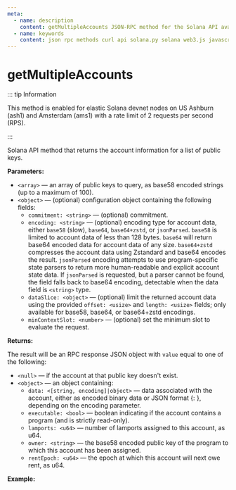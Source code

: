 ```yaml
---
meta:
  - name: description
    content: getMultipleAccounts JSON-RPC method for the Solana API available with examples in Solana web3.js, Solana.py, and cURL.
  - name: keywords
    content: json rpc methods curl api solana.py solana web3.js javascript python solana
---
```


# getMultipleAccounts

::: tip Information

This method is enabled for elastic Solana devnet nodes on US Ashburn (ash1) and Amsterdam (ams1) with a rate limit of 2 requests per second (RPS).

:::

Solana API method that returns the account information for a list of public keys.

**Parameters:**

* `<array>` — an array of public keys to query, as base58 encoded strings (up to a maximum of 100).
* `<object>` — (optional) configuration object containing the following fields:
  * `commitment: <string>` — (optional) commitment.
  * `encoding: <string>` — (optional) encoding type for account data, either `base58` (slow), `base64`, `base64+zstd`, or `jsonParsed`. `base58` is limited to account data of less than 128 bytes. `base64` will return base64 encoded data for account data of any size. `base64+zstd` compresses the account data using Zstandard and base64 encodes the result. `jsonParsed` encoding attempts to use program-specific state parsers to return more human-readable and explicit account state data. If `jsonParsed` is requested, but a parser cannot be found, the field falls back to base64 encoding, detectable when the data field is `<string>` type.
  * `dataSlice: <object>` — (optional) limit the returned account data using the provided `offset: <usize>` and `length: <usize>` fields; only available for base58, base64, or base64+zstd encodings.
  * `minContextSlot: <number>` — (optional) set the minimum slot to evaluate the request.

**Returns:**

The result will be an RPC response JSON object with `value` equal to one of the following:

* `<null>` — if the account at that public key doesn't exist.
* `<object>` — an object containing:
  * `data: <[string, encoding]|object>` — data associated with the account, either as encoded binary data or JSON format {<program>: <state>}, depending on the encoding parameter.
  * `executable: <bool>` — boolean indicating if the account contains a program (and is strictly read-only).
  * `lamports: <u64>` — number of lamports assigned to this account, as u64.
  * `owner: <string>` — the base58 encoded public key of the program to which this account has been assigned.
  * `rentEpoch: <u64>` — the epoch at which this account will next owe rent, as u64.

**Example:**

<CodeSwitcher :languages="{js:'Solana web3.js', py:'Solana.py', cr:'cURL'}">
<template v-slot:js>

``` js
import { Connection } from "@solana/web3.js"

const nodeUrl = "CHAINSTACK_NODE_URL"
const connect = new Connection(nodeUrl);

(async () => {
  const key1 = new PublicKey("55xvpq6EdnjQZaRvz43NsXnTrT4kjYuszwKQZnbkpegA");
  const key2 = new PublicKey("48JJ65oBTPJk7fAT7wQXpDsGK6koBAZXdCn4C5s3A9MC");
  const key3 = new PublicKey("A443JrZHBGqoWyzgXcXnMBQBsQMXY2vqx4KgY4xaMgv2");

  const connection = new Connection(nodeUrl);

  console.log(await connection.getMultipleAccountsInfo([key1, key2, key3]));
})();
```

</template>
<template v-slot:py>

``` py
from solana.rpc.api import Client

web3 = Client('CHAINSTACK_NODE_URL')

pubkeys = [PublicKey("55xvpq6EdnjQZaRvz43NsXnTrT4kjYuszwKQZnbkpegA"), PublicKey("48JJ65oBTPJk7fAT7wQXpDsGK6koBAZXdCn4C5s3A9MC"),PublicKey("A443JrZHBGqoWyzgXcXnMBQBsQMXY2vqx4KgY4xaMgv2")]
print(web3.get_multiple_accounts(pubkeys))
```

</template>
<template v-slot:cr>

``` sh
curl -X POST "CHAINSTACK_NODE_URL" \
  -H "Content-Type: application/json" \
  --data '{"jsonrpc": "2.0","id": 1,"method": "getMultipleAccounts","params": [["A443JrZHBGqoWyzgXcXnMBQBsQMXY2vqx4KgY4xaMgv2","48JJ65oBTPJk7fAT7wQXpDsGK6koBAZXdCn4C5s3A9MC", "48JJ65oBTPJk7fAT7wQXpDsGK6koBAZXdCn4C5s3A9MC"],{"dataSlice": {"offset": 0,"length": 0}}]}'
```

</template>
</CodeSwitcher>
